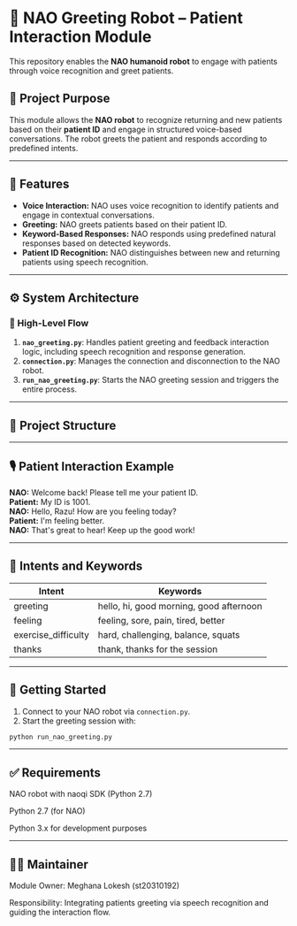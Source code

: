 # 🤖 NAO Greeting Robot – Patient Interaction Module

This repository enables the **NAO humanoid robot** to engage with patients through voice recognition and greet patients.

## 🧩 Project Purpose

This module allows the **NAO robot** to recognize returning and new patients based on their **patient ID** and engage in structured voice-based conversations. The robot greets the patient and responds according to predefined intents.

---

## 💬 Features

- **Voice Interaction:** NAO uses voice recognition to identify patients and engage in contextual conversations.
- **Greeting:** NAO greets patients based on their patient ID.
- **Keyword-Based Responses:** NAO responds using predefined natural responses based on detected keywords.
- **Patient ID Recognition:** NAO distinguishes between new and returning patients using speech recognition.

---

## ⚙️ System Architecture

### 🧠 High-Level Flow

1. **`nao_greeting.py`**: Handles patient greeting and feedback interaction logic, including speech recognition and response generation.
2. **`connection.py`**: Manages the connection and disconnection to the NAO robot.
3. **`run_nao_greeting.py`**: Starts the NAO greeting session and triggers the entire process.

---

## 📂 Project Structure


---

## 🎙️ Patient Interaction Example

**NAO:** Welcome back! Please tell me your patient ID. <br/>
**Patient:** My ID is 1001. <br/>
**NAO:** Hello, Razu! How are you feeling today? <br/>
**Patient:** I'm feeling better. <br/>
**NAO:** That's great to hear! Keep up the good work! <br/>

---

## 🧠 Intents and Keywords

| Intent              | Keywords                                      |
| ------------------- | --------------------------------------------- |
| greeting            | hello, hi, good morning, good afternoon       |
| feeling             | feeling, sore, pain, tired, better            |
| exercise_difficulty | hard, challenging, balance, squats           |
| thanks              | thank, thanks for the session                 |

---

## 🚀 Getting Started

1. Connect to your NAO robot via `connection.py`.
2. Start the greeting session with:

```bash
python run_nao_greeting.py
```

---

## ✅ Requirements

NAO robot with naoqi SDK (Python 2.7)

Python 2.7 (for NAO)

Python 3.x for development purposes

---

## 🧑‍💻 Maintainer

Module Owner: Meghana Lokesh (st20310192) 

Responsibility: Integrating patients greeting via speech recognition and guiding the interaction flow.
